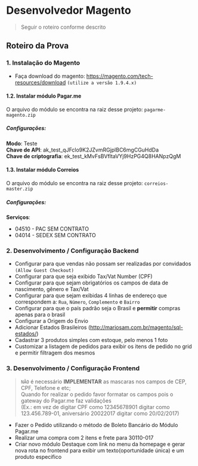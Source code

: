 # Desenvolvedor Magento

> Seguir o roteiro conforme descrito

## Roteiro da Prova

### 1. Instalação do Magento

- Faça download do magento: https://magento.com/tech-resources/download `(utilize a versão 1.9.4.x)`  

#### 1.2. Instalar módulo Pagar.me

O arquivo do módulo se encontra na raiz desse projeto: `pagarme-magento.zip`

##### Configurações:

>>>
**Modo**: Teste  
**Chave de API**: ak_test_qJFclo9K2JZvmRGjplBC6mgCGuHdDa  
**Chave de criptografia**: ek_test_kMvFsBVfltaVYj9HzPG4Q8HANpzQgM  
>>>

#### 1.3. Instalar módulo Correios

O arquivo do módulo se encontra na raiz desse projeto: `correios-master.zip`

##### Configurações:

>>>
**Serviços**: 
- 04510 - PAC SEM CONTRATO
- 04014 - SEDEX SEM CONTRATO
>>>

### 2. Desenvolvimento / Configuração Backend

- Configurar para que vendas não possam ser realizadas por convidados `(Allow Guest Checkout)`
- Configurar para que seja exibido Tax/Vat Number (CPF)
- Configurar para que sejam obrigatórios os campos de data de nascimento, gênero e Tax/Vat
- Configurar para que sejam exibidas 4 linhas de endereço que correspondem a: `Rua`, `Número`, `Complemento` e `Bairro`
- Configurar para que o país padrão seja o Brasil e **permitir** compras apenas para o brasil
- Configurar a Origem do Envio
- Adicionar Estados Brasileiros (http://mariosam.com.br/magento/sql-estados/)
- Cadastrar 3 produtos simples com estoque, pelo menos 1 foto 
- Customizar a listagem de pedidos para exibir os itens de pedido no grid e permitir filtragem dos mesmos

### 3. Desenvolvimento / Configuração Frontend

> `NÃO` é necessário **IMPLEMENTAR** as mascaras nos campos de CEP, CPF, Telefone e etc;  
> Quando for realizar o pedido favor formatar os campos pois o gateway do Pagar.me faz validações   
> (Ex.: em vez de digitar CPF como 12345678901 digitar como 123.456.789-01, aniversário 20022017 digitar como 20/02/2017)

- Fazer o Pedido utilizando o método de Boleto Bancário do Módulo Pagar.me
- Realizar uma compra com 2 itens e frete para 30110-017
- Criar novo módulo Destaque com link no menu da homepage e gerar nova rota no frontend para exibir um texto(oportunidade única) e um produto especifico

